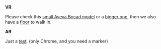 <b>VR</b>

Please check this <a href="https://smout74.github.io/model1.html">small Aveva Bocad model</a>
or
a <a href="https://smout74.github.io/model2.html">bigger one</a>, then we also have a <a href="https://smout74.github.io/model3.html">floor</a> to walk in.


<b>AR</b>

Just a <a href="https://smout74.github.io/Bocad_AR.html">test</a>. (only Chrome, and you need a marker)
